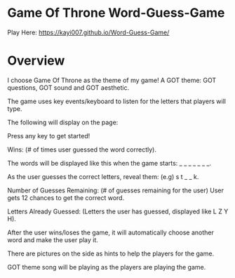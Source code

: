 # Game Of Throne Word-Guess-Game

Play Here: https://kayi007.github.io/Word-Guess-Game/

# Overview

I choose Game Of Throne as the theme of my game! A GOT theme: GOT questions, GOT sound and GOT aesthetic. 

The game uses key events/keyboard to listen for the letters that players will type.

The following will display on the page:

Press any key to get started!

Wins: (# of times user guessed the word correctly).

The words will be displayed like this when the game starts: _ _ _ _ _ _ _.

As the user guesses the correct letters, reveal them: (e.g) s t _  _ k.

Number of Guesses Remaining: (# of guesses remaining for the user) User gets 12 chances to get the correct word.

Letters Already Guessed: (Letters the user has guessed, displayed like L Z Y H).

After the user wins/loses the game, it will automatically choose another word and make the user play it.

There are pictures on the side as hints to help the players for the game.

GOT theme song will be playing as the players are playing the game.
